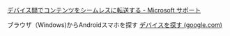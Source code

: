 [デバイス間でコンテンツをシームレスに転送する - Microsoft サポート](https://support.microsoft.com/ja-jp/topic/%E3%83%87%E3%83%90%E3%82%A4%E3%82%B9%E9%96%93%E3%81%A7%E3%82%B3%E3%83%B3%E3%83%86%E3%83%B3%E3%83%84%E3%82%92%E3%82%B7%E3%83%BC%E3%83%A0%E3%83%AC%E3%82%B9%E3%81%AB%E8%BB%A2%E9%80%81%E3%81%99%E3%82%8B-8a0ead3c-2f15-1338-66ca-70cf4ae81fcb)

ブラウザ（Windows)からAndroidスマホを探す
[デバイスを探す (google.com)](https://www.google.com/android/find/?u=0)

